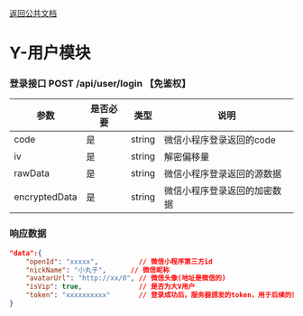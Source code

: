 [返回公共文档](/接口文档/1-公共文档.MD)

# Y-用户模块


### 登录接口  POST   /api/user/login 【免鉴权】

参数			|是否必要		|类型			|说明
--				|--				|--				|--
code			|是				|string			|微信小程序登录返回的code
iv 				|是				|string			|解密偏移量
rawData			|是				|string			|微信小程序登录返回的源数据
encryptedData	|是				|string			|微信小程序登录返回的加密数据

### 响应数据
```json
"data":{
    "openId": "xxxxx",			// 微信小程序第三方id
    "nickName": "小丸子",		// 微信昵称
    "avatarUrl": "http://xx/0",	// 微信头像(地址是微信的)
    "isVip": true,				// 是否为大V用户
    "token": "xxxxxxxxxx"		// 登录成功后，服务器颁发的token，用于后续的请求
}
```
